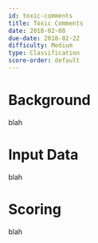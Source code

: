 ```yaml
---
id: toxic-comments
title: Toxic Comments
date: 2018-02-08
due-date: 2018-02-22
difficulty: Medium
type: Classification
score-order: default
---
```


# Background

blah

# Input Data

blah

# Scoring

blah
